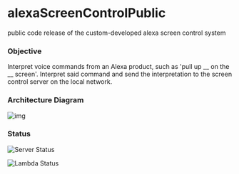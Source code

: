 # alexaScreenControlPublic
public code release of the custom-developed alexa screen control system

### Objective
Interpret voice commands from an Alexa product, such as 'pull up __ on the __ screen'. Interpret said command and send the interpretation to the screen control server on the local network.

### Architecture Diagram
![img](https://i.imgur.com/nJ70gJ0.jpg "Architecture Diagram")

### Status
![Server Status](https://healthchecks.io/badge/699fa4eb-ab48-4b6b-917c-19ea51fe7679/Vac3R8sA/rpi.svg)

![Lambda Status](https://healthchecks.io/badge/699fa4eb-ab48-4b6b-917c-19ea51fe7679/yF7xA-9f/server.svg)